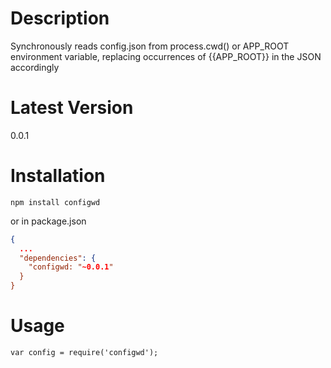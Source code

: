 # Description

Synchronously reads config.json from process.cwd() or APP_ROOT environment variable, replacing occurrences of {{APP_ROOT}} in the JSON accordingly

# Latest Version

0.0.1

# Installation
```
npm install configwd
```

or in package.json 

```json
{
  ...
  "dependencies": {
    "configwd: "~0.0.1"
  }
}
```

# Usage

```
var config = require('configwd');
```